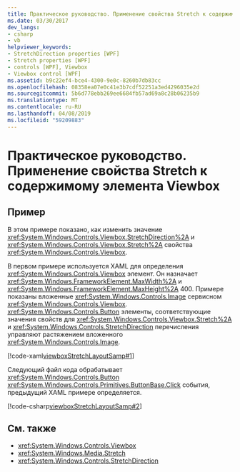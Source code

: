 ```yaml
---
title: Практическое руководство. Применение свойства Stretch к содержимому элемента Viewbox
ms.date: 03/30/2017
dev_langs:
- csharp
- vb
helpviewer_keywords:
- StretchDirection properties [WPF]
- Stretch properties [WPF]
- controls [WPF], Viewbox
- Viewbox control [WPF]
ms.assetid: b9c22ef4-bce4-4300-9e0c-8260b7db83cc
ms.openlocfilehash: 08358ea07e0c41e3b7cdf52251a3ed4296035e2d
ms.sourcegitcommit: 5b6d778ebb269ee6684fb57ad69a8c28b06235b9
ms.translationtype: MT
ms.contentlocale: ru-RU
ms.lasthandoff: 04/08/2019
ms.locfileid: "59209883"
---
```

# <a name="how-to-apply-stretch-properties-to-the-contents-of-a-viewbox"></a>Практическое руководство. Применение свойства Stretch к содержимому элемента Viewbox
## <a name="example"></a>Пример  
 В этом примере показано, как изменить значение <xref:System.Windows.Controls.Viewbox.StretchDirection%2A> и <xref:System.Windows.Controls.Viewbox.Stretch%2A> свойства <xref:System.Windows.Controls.Viewbox>.  
  
 В первом примере используется XAML для определения <xref:System.Windows.Controls.Viewbox> элемент. Он назначает <xref:System.Windows.FrameworkElement.MaxWidth%2A> и <xref:System.Windows.FrameworkElement.MaxHeight%2A> 400. Примере показаны вложенные <xref:System.Windows.Controls.Image> сервисном <xref:System.Windows.Controls.Viewbox>. <xref:System.Windows.Controls.Button> элементы, соответствующие значения свойств для <xref:System.Windows.Controls.Viewbox.Stretch%2A> и <xref:System.Windows.Controls.StretchDirection> перечисления управляют растяжением вложенного <xref:System.Windows.Controls.Image>.  
  
 [!code-xaml[viewboxStretchLayoutSamp#1](~/samples/snippets/csharp/VS_Snippets_Wpf/viewboxStretchLayoutSamp/CSharp/Window1.xaml#1)]  
  
 Следующий файл кода обрабатывает <xref:System.Windows.Controls.Button> <xref:System.Windows.Controls.Primitives.ButtonBase.Click> события, предыдущий XAML примере определяется.  
  
 [!code-csharp[viewboxStretchLayoutSamp#2](~/samples/snippets/csharp/VS_Snippets_Wpf/viewboxStretchLayoutSamp/CSharp/Window1.xaml.cs#2)]
   
  
## <a name="see-also"></a>См. также

- <xref:System.Windows.Controls.Viewbox>
- <xref:System.Windows.Media.Stretch>
- <xref:System.Windows.Controls.StretchDirection>

